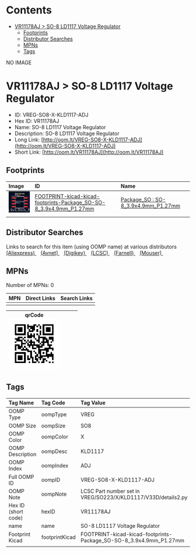 



Contents
========

* [VR11178AJ > SO-8 LD1117 Voltage Regulator](#vr11178aj--so-8-ld1117-voltage-regulator)
	* [Footprints](#footprints)
	* [Distributor Searches](#distributor-searches)
	* [MPNs](#mpns)
	* [Tags](#tags)
  
NO IMAGE  
# VR11178AJ > SO-8 LD1117 Voltage Regulator

- ID: VREG-SO8-X-KLD1117-ADJ
- Hex ID: VR11178AJ
- Name: SO-8 LD1117 Voltage Regulator
- Description: SO-8 LD1117 Voltage Regulator
- Long Link: [http://oom.lt/VREG-SO8-X-KLD1117-ADJ](http://oom.lt/VREG-SO8-X-KLD1117-ADJ)
- Short Link: [http://oom.lt/VR11178AJ](http://oom.lt/VR11178AJ)

## Footprints
  

|Image|ID|Name|
| :--- | :--- | :--- |
|[![](https://raw.githubusercontent.com/oomlout/oomlout_OOMP_eda_V2/main/FOOTPRINT/kicad/kicad-footprints/Package_SO/SO-8_3.9x4.9mm_P1.27mm/image_140.png)](https://github.com/oomlout/oomlout_OOMP_eda_V2/tree/main/FOOTPRINT/kicad/kicad-footprints/Package_SO/SO-8_3.9x4.9mm_P1.27mm/)|[FOOTPRINT-kicad-kicad-footprints-Package_SO-SO-8_3.9x4.9mm_P1.27mm](https://github.com/oomlout/oomlout_OOMP_eda_V2/tree/main/FOOTPRINT/kicad/kicad-footprints/Package_SO/SO-8_3.9x4.9mm_P1.27mm/)|[Package_SO : SO-8_3.9x4.9mm_P1.27mm](https://github.com/oomlout/oomlout_OOMP_eda_V2/tree/main/FOOTPRINT/kicad/kicad-footprints/Package_SO/SO-8_3.9x4.9mm_P1.27mm/)|
||||

## Distributor Searches
  
Links to search for this item (using OOMP name) at various distributors  
[(Aliexpress) ](https://www.aliexpress.com/wholesale?SearchText=1117SO-8+LD1117+Voltage+Regulator)&nbsp;&nbsp;&nbsp;[(Avnet) ](https://www.avnet.com/shop/us/search/SO-8+LD1117+Voltage+Regulator)&nbsp;&nbsp;&nbsp;[(Digikey) ](https://www.digikey.co.uk/en/products/result?s=SO-8+LD1117+Voltage+Regulator)&nbsp;&nbsp;&nbsp;[(LCSC) ](https://www.lcsc.com/search?q=SO-8+LD1117+Voltage+Regulator)&nbsp;&nbsp;&nbsp;[(Farnell) ](https://uk.farnell.com/search?st=SO-8+LD1117+Voltage+Regulator)&nbsp;&nbsp;&nbsp;[(Mouser) ](https://www.mouser.com/c/?q=SO-8+LD1117+Voltage+Regulator)&nbsp;&nbsp;&nbsp;
## MPNs
  
Number of MPNs: 0  

|MPN|Direct Links|Search Links|
| :--- | :--- | :--- |
||||
  

|qrCode<br>[![](https://raw.githubusercontent.com/oomlout/oomlout_OOMP_parts_V2/main/VREG/SO8/X/KLD1117/ADJ/qrCode_140.png)](https://github.com/oomlout/oomlout_OOMP_parts_V2/tree/main/VREG/SO8/X/KLD1117/ADJ/qrCode.png)||||
| :---: | :---: | :---: | :---: |

## Tags
  

|Tag Name|Tag Code|Tag Value|
| :--- | :--- | :--- |
|OOMP Type|oompType|VREG|
|OOMP Size|oompSize|SO8|
|OOMP Color|oompColor|X|
|OOMP Description|oompDesc|KLD1117|
|OOMP Index|oompIndex|ADJ|
|Full OOMP ID|oompID|VREG-SO8-X-KLD1117-ADJ|
|OOMP Note|oompNote|LCSC Part number set in VREG/SO223/X/KLD1117/V33D/details2.py|
|Hex ID (short code)|hexID|VR11178AJ|
|name|name|SO-8 LD1117 Voltage Regulator|
|Footprint Kicad|footprintKicad|FOOTPRINT-kicad-kicad-footprints-Package_SO-SO-8_3.9x4.9mm_P1.27mm|
||||
